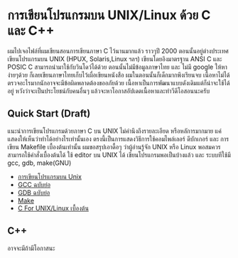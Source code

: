 # การเขียนโปรแกรมบน UNIX/Linux ด้วย C และ C++
ผมไปเจอไฟล์ที่ผมเขียนสอนการเขียนภาษา C ไว้นานมากแล้ว ราวๆปี 2000 ตอนนั้นอยู่ต่างประเทศเขียนโปรแกรมบน UNIX (HPUX, Solaris,Linux ฯลฯ)
เขียนโดยอิงมาตรฐาน ANSI C และ POSIC C สามารถนำมาใช้กับวินโดว์ได้ด้วย ตอนนั้นไม่มีข้อมูลภาษาไทย และ ไม่มี google ให้หาง่ายๆด้วย 
ก็เลยเขียนภาษาไทยเก็บไว้เผื่อเขียนหนังสือ ผมในตอนนั้นก็เด็กมากพึงเรียนจบ เนื้อหาไม่ได้ตรวจอะไรมากนักอาจจะมีข้อผิดพลาดต้องขออภัยด้วย 
เนื้อหาเป็นการพัฒนาแบบดังเดิมแต่ก็น่าจะใช้ได้อยู่ หวังว่าจะเป็นประโยชน์กับคนอื่นๆ แล้วจะหาโอกาสอัปเดตเนื้อหาและทำวีดีโอสอนนะครับ

## Quick Start (Draft)
แนะนำการเขียนโปรแกรมด้วยภาษา C บน UNIX ไม่คำนึงถึงรายละเอียด หรือหลัการมากมาย 
แค่แสดงให้เห็นว่าทำได้อย่างไรเท่านั้นเอง ตรงนี้เป็นการแสดงวิธีการใช้คอมไพล์เลอร์ ดีบักเกอร์ 
และ การเขียน Makefile เบื้องต้นเท่านั้น ผมขอสรุปเอาดื้อๆ ว่าผู้อ่านรู้จัก UNIX หรือ Linux พอสมควร สามารถใช้คำสั่งเบื้องต้นได้ 
ใช้ editor บน UNIX ได้ เขียนโปรแกรมพอเป็นบ้างแล้ว และ ระบบทีใช้มี gcc, gdb, make(GNU)
- [การเขียนโปรแกรมบน Unix](./quickC/intro.md)
- [GCC ฉบับย่อ](./quickC/intro.md)
- [GDB ฉบับย่อ](./quickC/gdb.md)
- [Make](./quickC/make.md)
- [C For UNIX/Linux เบื้องต้น](basicC.md)



## C++ 
อาจจะมีถ้ามีโอกาสนะ

